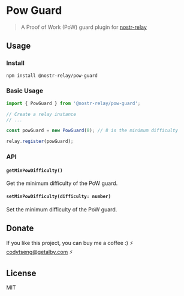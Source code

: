 # Pow Guard

> A Proof of Work (PoW) guard plugin for [nostr-relay](https://github.com/CodyTseng/nostr-relay)

## Usage

### Install

```bash
npm install @nostr-relay/pow-guard
```

### Basic Usage

```typescript
import { PowGuard } from '@nostr-relay/pow-guard';

// Create a relay instance
// ...

const powGuard = new PowGuard(8); // 8 is the minimum difficulty

relay.register(powGuard);
```

### API

#### `getMinPowDifficulty()`

Get the minimum difficulty of the PoW guard.

#### `setMinPowDifficulty(difficulty: number)`

Set the minimum difficulty of the PoW guard.

## Donate

If you like this project, you can buy me a coffee :) ⚡️ codytseng@getalby.com ⚡️

## License

MIT
